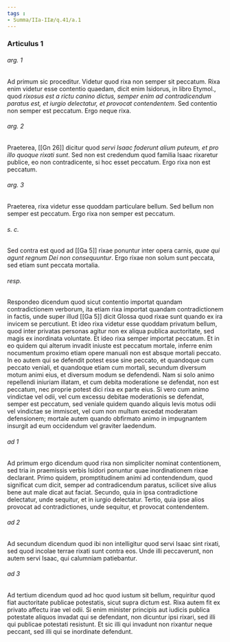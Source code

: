 ```yaml
---
tags : 
- Summa/IIa-IIæ/q.41/a.1
---
```


### Articulus 1

###### arg. 1
Ad primum sic proceditur. Videtur quod rixa non semper sit peccatum. Rixa enim videtur esse contentio quaedam, dicit enim Isidorus, in libro Etymol., quod *rixosus est a rictu canino dictus, semper enim ad contradicendum paratus est, et iurgio delectatur, et provocat contendentem*. Sed contentio non semper est peccatum. Ergo neque rixa.

###### arg. 2
Praeterea, [[Gn 26]] dicitur quod *servi Isaac foderunt alium puteum, et pro illo quoque rixati sunt*. Sed non est credendum quod familia Isaac rixaretur publice, eo non contradicente, si hoc esset peccatum. Ergo rixa non est peccatum.

###### arg. 3
Praeterea, rixa videtur esse quoddam particulare bellum. Sed bellum non semper est peccatum. Ergo rixa non semper est peccatum.

###### s. c.
Sed contra est quod ad [[Ga 5]] rixae ponuntur inter opera carnis, *quae qui agunt regnum Dei non consequuntur*. Ergo rixae non solum sunt peccata, sed etiam sunt peccata mortalia.

###### resp.
Respondeo dicendum quod sicut contentio importat quandam contradictionem verborum, ita etiam rixa importat quandam contradictionem in factis, unde super illud [[Ga 5]] dicit Glossa quod rixae sunt quando ex ira invicem se percutiunt. Et ideo rixa videtur esse quoddam privatum bellum, quod inter privatas personas agitur non ex aliqua publica auctoritate, sed magis ex inordinata voluntate. Et ideo rixa semper importat peccatum. Et in eo quidem qui alterum invadit iniuste est peccatum mortale, inferre enim nocumentum proximo etiam opere manuali non est absque mortali peccato. In eo autem qui se defendit potest esse sine peccato, et quandoque cum peccato veniali, et quandoque etiam cum mortali, secundum diversum motum animi eius, et diversum modum se defendendi. Nam si solo animo repellendi iniuriam illatam, et cum debita moderatione se defendat, non est peccatum, nec proprie potest dici rixa ex parte eius. Si vero cum animo vindictae vel odii, vel cum excessu debitae moderationis se defendat, semper est peccatum, sed veniale quidem quando aliquis levis motus odii vel vindictae se immiscet, vel cum non multum excedat moderatam defensionem; mortale autem quando obfirmato animo in impugnantem insurgit ad eum occidendum vel graviter laedendum.

###### ad 1
Ad primum ergo dicendum quod rixa non simpliciter nominat contentionem, sed tria in praemissis verbis Isidori ponuntur quae inordinationem rixae declarant. Primo quidem, promptitudinem animi ad contendendum, quod significat cum dicit, semper ad contradicendum paratus, scilicet sive alius bene aut male dicat aut faciat. Secundo, quia in ipsa contradictione delectatur, unde sequitur, et in iurgio delectatur. Tertio, quia ipse alios provocat ad contradictiones, unde sequitur, et provocat contendentem.

###### ad 2
Ad secundum dicendum quod ibi non intelligitur quod servi Isaac sint rixati, sed quod incolae terrae rixati sunt contra eos. Unde illi peccaverunt, non autem servi Isaac, qui calumniam patiebantur.

###### ad 3
Ad tertium dicendum quod ad hoc quod iustum sit bellum, requiritur quod fiat auctoritate publicae potestatis, sicut supra dictum est. Rixa autem fit ex privato affectu irae vel odii. Si enim minister principis aut iudicis publica potestate aliquos invadat qui se defendant, non dicuntur ipsi rixari, sed illi qui publicae potestati resistunt. Et sic illi qui invadunt non rixantur neque peccant, sed illi qui se inordinate defendunt.

